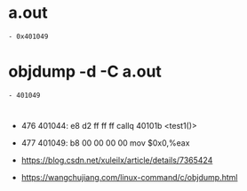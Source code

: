 # a.out
    - 0x401049

# objdump -d -C a.out
    - 401049

# 
- 476   401044:   e8 d2 ff ff ff          callq  40101b <test1()>
- 477   401049:   b8 00 00 00 00          mov    $0x0,%eax


- https://blog.csdn.net/xuleilx/article/details/7365424
- https://wangchujiang.com/linux-command/c/objdump.html
